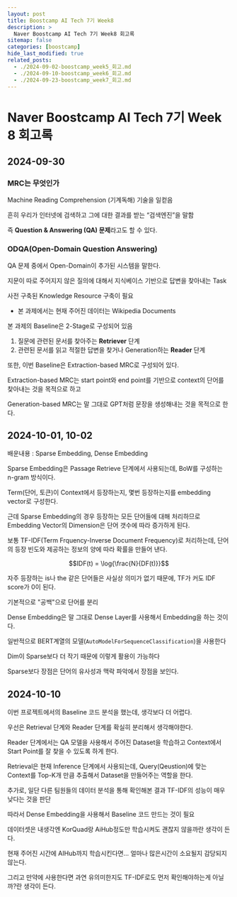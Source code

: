 ```yaml
---
layout: post
title: Boostcamp AI Tech 7기 Week8
description: >
  Naver Boostcamp AI Tech 7기 Week8 회고록
sitemap: false
categories: [boostcamp]
hide_last_modified: true
related_posts:
  - ./2024-09-02-boostcamp_week5_회고.md
  - ./2024-09-10-boostcamp_week6_회고.md
  - ./2024-09-23-boostcamp_week7_회고.md
---
```


# Naver Boostcamp AI Tech 7기 Week 8 회고록

## 2024-09-30

### MRC는 무엇인가

Machine Reading Comprehension (기계독해) 기술을 일컫음

흔히 우리가 인터넷에 검색하고 그에 대한 결과를 받는 “검색엔진”을 말함

즉 **Question & Answering (QA) 문제**라고도 할 수 있다.

### ODQA(Open-Domain Question Answering)

QA 문제 중에서 Open-Domain이 추가된 시스템을 말한다.

지문이 따로 주어지지 않은 질의에 대해서 지식베이스 기반으로 답변을 찾아내는 Task

사전 구축된 Knowledge Resource 구축이 필요

- 본 과제에서는 현재 주어진 데이터는 Wikipedia Documents

본 과제의 Baseline은 2-Stage로 구성되어 있음

1. 질문에 관련된 문서를 찾아주는 **Retriever** 단계
2. 관련된 문서를 읽고 적절한 답변을 찾거나 Generation하는 **Reader** 단계

또한, 이번 Baseline은 Extraction-based MRC로 구성되어 있다.

Extraction-based MRC는 start point와 end point를 기반으로 context의 단어를 찾아내는 것을 목적으로 하고

Generation-based MRC는 말 그대로 GPT처럼 문장을 생성해내는 것을 목적으로 한다.

## 2024-10-01, 10-02

배운내용 : Sparse Embedding, Dense Embedding

Sparse Embedding은 Passage Retrieve 단계에서 사용되는데, BoW를 구성하는 n-gram 방식이다.

Term(단어, 토큰)이 Context에서 등장하는지, 몇번 등장하는지를 embedding vector로 구성한다.

근데 Sparse Embedding의 경우 등장하는 모든 단어들에 대해 처리하므로 Embedding Vector의 Dimension은 단어 갯수에 따라 증가하게 된다.

보통 TF-IDF(Term Frquency-Inverse Document Frequency)로 처리하는데, 단어의 등장 빈도와 제공하는 정보의 양에 따라 확률을 만들어 낸다.

$$IDF(t) = \log{\frac{N}{DF(t)}}$$

자주 등장하는 is나 the 같은 단어들은 사실상 의미가 없기 때문에, TF가 커도 IDF score가 0이 된다.

기본적으로 "공백"으로 단어를 분리

Dense Embedding은 말 그대로 Dense Layer를 사용해서 Embedding을 하는 것이다.

일반적으로 BERT계열의 모델(`AutoModelForSequenceClassification`)을 사용한다

Dim이 Sparse보다 더 작기 때문에 이렇게 활용이 가능하다

Sparse보다 장점은 단어의 유사성과 맥락 파악에서 장점을 보인다.

## 2024-10-10

이번 프로젝트에서의 Baseline 코드 분석을 했는데, 생각보다 더 어렵다.

우선은 Retrieval 단계와 Reader 단계를 확실히 분리해서 생각해야한다.

Reader 단계에서는 QA 모델을 사용해서 주어진 Dataset을 학습하고 Context에서 Start Point를 잘 찾을 수 있도록 하게 한다.

Retrieval은 현재 Inference 단계에서 사용되는데, Query(Qeustion)에 맞는 Context를 Top-K개 만큼 추출해서 Dataset을 만들어주는 역할을 한다.

추가로, 일단 다른 팀원들의 데이터 분석을 통해 확인해본 결과 TF-IDF의 성능이 매우 낮다는 것을 판단

따라서 Dense Embedding을 사용해서 Baseline 코드 만드는 것이 필요

데이터셋은 내생각엔 KorQuad랑 AiHub정도만 학습시켜도 괜찮지 않을까란 생각이 든다.

현재 주어진 시간에 AIHub까지 학습시킨다면... 얼마나 많은시간이 소요될지 감당되지 않는다.

그리고 만약에 사용한다면 과연 유의미한지도 TF-IDF로도 먼저 확인해야하는게 아닐까?란 생각이 든다.

